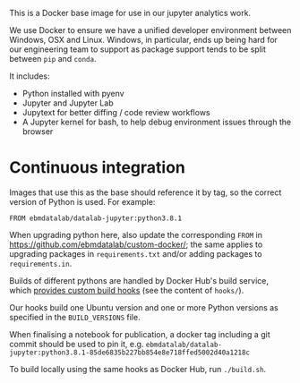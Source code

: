This is a Docker base image for use in our jupyter analytics work.

We use Docker to ensure we have a unified developer environment
between Windows, OSX and Linux.  Windows, in particular, ends up being
hard for our engineering team to support as package support tends to
be split between `pip` and `conda`.

It includes:

* Python installed with pyenv
* Jupyter and Jupyter Lab
* Jupytext for better diffing / code review workflows
* A Jupyter kernel for bash, to help debug environment issues through
  the browser


# Continuous integration

Images that use this as the base should reference it by tag, so the
correct version of Python is used. For example:


    FROM ebmdatalab/datalab-jupyter:python3.8.1

When upgrading python here, also update the corresponding `FROM` in
https://github.com/ebmdatalab/custom-docker/; the same applies to
upgrading packages in `requirements.txt` and/or adding packages to
`requirements.in`.

Builds of different pythons are handled by Docker Hub's build service,
which [provides custom build
hooks](https://docs.docker.com/docker-hub/builds/advanced/) (see the content of `hooks/`).

Our hooks build one Ubuntu version and one or more Python versions as
specified in the `BUILD_VERSIONS` file.

When finalising a notebook for publication, a docker tag including a
git commit should be used to pin it, e.g. `ebmdatalab/datalab-jupyter:python3.8.1-85de6835b227bb854e8e718ffed5002d40a1218c`

To build locally using the same hooks as Docker Hub, run `./build.sh`.
